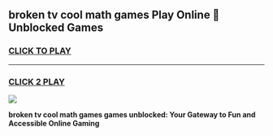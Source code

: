 
## broken tv cool math games Play Online 👋 Unblocked Games
<h3>
<a href="https://news.freeplayer.one?title=broken_tv_cool_math_games&ref=17CMG">CLICK TO PLAY</a></h3>
<hr>

<h3>
<a href="https://news.freeplayer.one?title=broken_tv_cool_math_games&ref=17CMG">CLICK 2 PLAY</a>
  
</h3>

<a href="https://news.freeplayer.one?title=broken_tv_cool_math_games&ref=17CMG/"><img src="https://clearcache.store/games.png"></a>


**broken tv cool math games games unblocked: Your Gateway to Fun and Accessible Online Gaming**
